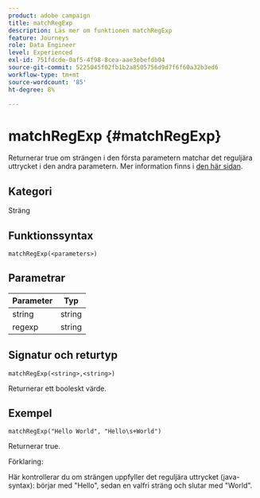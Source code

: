 ```yaml
---
product: adobe campaign
title: matchRegExp
description: Läs mer om funktionen matchRegExp
feature: Journeys
role: Data Engineer
level: Experienced
exl-id: 751fdcde-0af5-4f98-8cea-aae3ebefdb04
source-git-commit: 5225045f02fb1b2a8505756d9d7f6f60a32b3ed6
workflow-type: tm+mt
source-wordcount: '85'
ht-degree: 8%

---
```


# matchRegExp {#matchRegExp}

Returnerar true om strängen i den första parametern matchar det reguljära uttrycket i den andra parametern. Mer information finns i [den här sidan](https://docs.oracle.com/javase/7/docs/api/java/util/regex/Pattern.html).

## Kategori

Sträng

## Funktionssyntax

`matchRegExp(<parameters>)`

## Parametrar

| Parameter | Typ |
|--- |--- |
| string | string |
| regexp | string |

## Signatur och returtyp

`matchRegExp(<string>,<string>)`

Returnerar ett booleskt värde.

## Exempel

`matchRegExp("Hello World", "Hello\s+World")`

Returnerar true.

Förklaring:

Här kontrollerar du om strängen uppfyller det reguljära uttrycket (java-syntax): börjar med &quot;Hello&quot;, sedan en valfri sträng och slutar med &quot;World&quot;.
